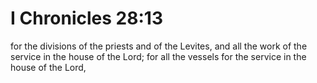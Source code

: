 # I Chronicles 28:13

for the divisions of the priests and of the Levites, and all the work of the service in the house of the Lord; for all the vessels for the service in the house of the Lord,

